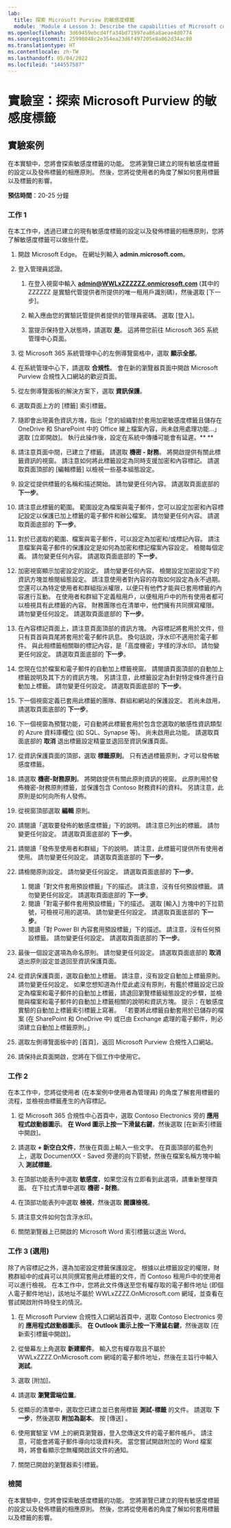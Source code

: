 ```yaml
---
lab:
  title: 探索 Microsoft Purview 的敏感度標籤
  module: 'Module 4 Lesson 3: Describe the capabilities of Microsoft compliance solutions: Describe information protection and data lifecycle management of Microsoft Purview'
ms.openlocfilehash: 3d69459ebcd4ffa34bd71997ea86a8aeae4d0774
ms.sourcegitcommit: 25998048c2e354ea23d6f497205e8a062d34ac80
ms.translationtype: HT
ms.contentlocale: zh-TW
ms.lasthandoff: 05/04/2022
ms.locfileid: "144557587"
---
```

# <a name="lab-explore-sensitivity-labels-in-microsoft-purview"></a>實驗室：探索 Microsoft Purview 的敏感度標籤

## <a name="lab-scenario"></a>實驗案例

在本實驗中，您將會探索敏感度標籤的功能。  您將瀏覽已建立的現有敏感度標籤的設定以及發佈標籤的相應原則。   然後，您將從使用者的角度了解如何套用標籤以及標籤的影響。

**預估時間**：20-25 分鐘

### <a name="task-1"></a>工作 1

在本工作中，透過已建立的現有敏感度標籤的設定以及發佈標籤的相應原則，您將了解敏感度標籤可以做些什麼。

1. 開啟 Microsoft Edge。 在網址列輸入 **admin.microsoft.com**。

1. 登入管理員認證。
    1. 在登入視窗中輸入 **admin@WWLxZZZZZZ.onmicrosoft.com** (其中的 ZZZZZZ 是實驗代管提供者所提供的唯一租用戶識別碼)，然後選取 [下一步]。

    1. 輸入應由您的實驗託管提供者提供的管理員密碼。 選取 [登入]。
    1. 當提示保持登入狀態時，請選取 **是**。 這將帶您前往 Microsoft 365 系統管理中心頁面。

1. 從 Microsoft 365 系統管理中心的左側導覽窗格中，選取 **顯示全部**。

1. 在系統管理中心下，請選取 **合規性**。  會在新的瀏覽器頁面中開啟 Microsoft Purview 合規性入口網站的歡迎頁面。  

1. 從左側導覽面板的解決方案下，選取 **資訊保護**。

1. 選取頁面上方的 [標籤] 索引標籤。

1. 隨即會出現黃色資訊方塊，指出「您的組織對於套用加密敏感度標籤且儲存在 OneDrive 和 SharePoint 中的 Office 線上檔案內容，尚未啟用處理功能...」選取 [立即開啟]。  執行此操作後，設定在系統中傳播可能會有延遲。** **

1. 請注意頁面中間，已建立了標籤。  請選取 **機密 - 財務**。  將開啟提供有關此標籤資訊的視窗。  請注意如何將此標籤設定為同時支援加密和內容標記。  請選取頁面頂部的 [編輯標籤] 以檢視一些基本組態設定。

1. 設定從提供標籤的名稱和描述開始。  請勿變更任何內容。  請選取頁面底部的 **下一步**。

1. 請注意此標籤的範圍。  範圍設定為檔案與電子郵件，您可以設定加密和內容標記設定以保護已加上標籤的電子郵件和辦公檔案。  請勿變更任何內容。  請選取頁面底部的 **下一步**。

1. 對於已選取的範圍、檔案與電子郵件，可以設定為加密和/或標記內容。  請注意檔案與電子郵件的保護設定是如何為加密和標記檔案內容設定。  檢閱每個定義。  請勿變更任何內容。  請選取頁面底部的 **下一步**。

1. 加密視窗顯示加密設定的設定。  請勿變更任何內容。  檢閱設定加密設定下的資訊方塊並檢閱組態設定。 請注意使用者對內容的存取如何設定為永不過期。  您還可以為特定使用者和群組指派權限，以便只有他們才能與已套用標籤的內容進行互動。  在使用者和群組下定義租用戶，以便租用戶中的所有使用者都可以檢視具有此標籤的內容。  財務團隊也在清單中，他們擁有共同撰寫權限。  請勿變更任何設定。  請選取頁面底部的 **下一步**。

1. 在內容標記頁面上，請注意頁面頂部的資訊方塊。  內容標記將套用於文件，但只有頁首與頁尾將套用於電子郵件訊息。 換句話說，浮水印不適用於電子郵件。  與此相標籤相關聯的標記內容，是「高度機密」字樣的浮水印。  請勿變更任何設定。  請選取頁面底部的 **下一步**。

1. 您現在位於檔案和電子郵件的自動加上標籤視窗。  請閱讀頁面頂部的自動加上標籤說明及其下方的資訊方塊。  另請注意，此標籤設定為針對特定條件進行自動加上標籤。 請勿變更任何設定。  請選取頁面底部的 **下一步**。

1. 下一個視窗定義已套用此標籤的團隊、群組和網站的保護設定。 若尚未啟用，請選取頁面底部的 **下一步**。

1. 下一個視窗為預覽功能，可自動將此標籤套用於包含您選取的敏感性資訊類型的 Azure 資料庫欄位 (如 SQL、Synapse 等)。  尚未啟用此功能。 請選取頁面底部的 **取消** 退出標籤設定精靈並退回至資訊保護頁面。

1. 從資訊保護頁面的頂部，選取 **標籤原則**。  只有透過標籤原則，才可以發佈敏感度標籤。  

1. 請選取 **機密-財務原則**。  將開啟提供有關此原則資訊的視窗。  此原則用於發佈機密-財務原則標籤，並保護包含 Contoso 財務資料的資料。  另請注意，此原則是如何向所有人發佈。  

1. 從視窗頂部選取 **編輯** 原則。

1. 請閱讀「選取要發佈的敏感度標籤」下的說明。  請注意已列出的標籤。  請勿變更任何設定。  請選取頁面底部的 **下一步**。

1. 請閱讀「發佈至使用者和群組」下的說明。  請注意，此標籤可提供所有使用者使用。  請勿變更任何設定。  請選取頁面底部的 **下一步**。

1. 請檢閱原則設定。  請勿變更任何設定。  請選取頁面底部的 **下一步**。
    1. 閱讀「對文件套用預設標籤」下的描述。  請注意，沒有任何預設標籤。 請勿變更任何設定。  請選取頁面底部的 **下一步**。
    1. 閱讀「對電子郵件套用預設標籤」下的描述。  選取 [輸入] 方塊中的下拉箭號，可檢視可用的選項。 請勿變更任何設定。  請選取頁面底部的 **下一步**。
    1. 閱讀「對 Power BI 內容套用預設標籤」下的描述。  請注意，沒有任何預設標籤。 請勿變更任何設定。  請選取頁面底部的 **下一步**。

1. 最後一個設定選項為命名原則。  請勿變更任何設定。  請選取頁面底部的 **取消** 退出原則設定並退回至資訊保護頁面。

1. 從資訊保護頁面，選取自動加上標籤。  請注意，沒有設定自動加上標籤原則。  請勿變更任何設定。  如果您想知道為什麼此處沒有原則，有鑑於標籤設定已設定為檔案和電子郵件的自動加上標籤，請退回瀏覽標籤組態設定的步驟，並檢閱與檔案和電子郵件的自動加上標籤相關的說明和資訊方塊。  提示：在敏感度實驗的自動加上標籤索引標籤上寫著。  「若要將此標籤自動套用於已儲存的檔案 (在 SharePoint 和 OneDrive 中) 或已由 Exchange 處理的電子郵件，則必須建立自動加上標籤原則。」

1. 選取左側導覽面板中的 [首頁]，返回 Microsoft Purview 合規性入口網站。

1. 請保持此頁面開啟，您將在下個工作中使用它。

### <a name="task-2"></a>工作 2

在本工作中，您將從使用者 (在本案例中使用者為管理員) 的角度了解套用標籤的流程，並檢視由標籤產生的內容標記。

1. 從 Microsoft 365 合規性中心首頁中，選取 Contoso Electronics 旁的 **應用程式啟動器圖示**。 **在 Word 圖示上按一下滑鼠右鍵**，然後選取 [在新索引標籤中開啟]。  

1. 請選取 **+ 新空白文件**，然後在頁面上輸入一些文字。  在頁面頂部的藍色列上，選取 DocumentXX - Saved 旁邊的向下箭號，然後在檔案名稱方塊中輸入 **測試標籤**。

1. 在頂部功能表列中選取 **敏感度**，如果您沒有立即看到此選項，請重新整理頁面。 在下拉式清單中選取 **機密 - 財務**。

1. 在頂部功能表列中選取 **檢視**，然後選取 **閱讀檢視**。

1. 請注意文件如何包含浮水印。  

1. 關閉瀏覽器上已開啟的 Microsoft Word 索引標籤以退出 Word。

### <a name="task-3-optional"></a>工作 3 (選用)

除了內容標記之外，還為加密設定標籤保護設定。 根據以此標籤設定的權限，財務群組中的成員可以共同撰寫套用此標籤的文件，而 Contoso 租用戶中的使用者可以進行檢視。  在本工作中，您將此文件傳送至您有權存取的電子郵件地址 (即個人電子郵件地址)，該地址不屬於 WWLxZZZZ.OnMicrosoft.com 網域，並查看在嘗試開啟附件時發生的情況。

1. 在 Microsoft Purview 合規性入口網站首頁中，選取 Contoso Electronics 旁的 **應用程式啟動器圖示**。 **在 Outlook 圖示上按一下滑鼠右鍵**，然後選取 [在新索引標籤中開啟]。

1. 從螢幕左上角選取 **新建郵件**。  輸入您有權存取且不屬於 WWLxZZZZ.OnMicrosoft.com 網域的電子郵件地址，然後在主旨行中輸入 **測試**。

1. 選取 [附加]。

1. 請選取 **瀏覽雲端位置**。

1. 從顯示的清單中，選取您已建立並已套用標籤 **測試-標籤** 的文件。 請選取 **下一步**，然後選取 **附加為副本**。  按 [傳送]  。

1. 使用實驗室 VM 上的網頁瀏覽器，登入您傳送文件的電子郵件帳戶。  請注意，可能會將電子郵件導向垃圾資料夾。  當您嘗試開啟附加的 Word 檔案時，將會看顯示您無權開啟該文件的通知。

1. 關閉已開啟的瀏覽器索引標籤。

### <a name="review"></a>檢閱

在本實驗中，您將會探索敏感度標籤的功能。  您將瀏覽已建立的現有敏感度標籤的設定以及發佈標籤的相應原則。   然後，您將從使用者的角度了解如何套用標籤以及標籤的影響。
